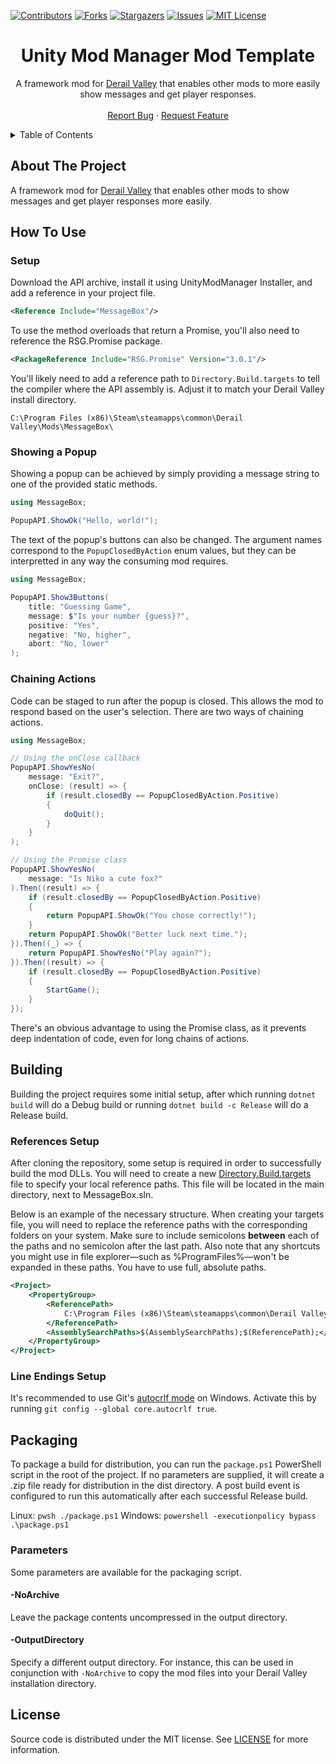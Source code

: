[![Contributors][contributors-shield]][contributors-url]
[![Forks][forks-shield]][forks-url]
[![Stargazers][stars-shield]][stars-url]
[![Issues][issues-shield]][issues-url]
[![MIT License][license-shield]][license-url]




<!-- PROJECT TITLE -->
<div align="center">
	<h1>Unity Mod Manager Mod Template</h1>
	<p>
		A framework mod for <a href="http://www.derailvalley.com/">Derail Valley</a> that enables other mods to more easily show messages and get player responses.
		<br />
		<br />
		<a href="https://github.com/fauxnik/dv-message-box/issues">Report Bug</a>
		·
		<a href="https://github.com/fauxnik/dv-message-box/issues">Request Feature</a>
	</p>
</div>




<!-- TABLE OF CONTENTS -->
<details>
	<summary>Table of Contents</summary>
	<ol>
		<li><a href="#about-the-project">About The Project</a></li>
		<li><a href="#building">Building</a></li>
		<li><a href="#packaging">Packaging</a></li>
		<li><a href="#license">License</a></li>
	</ol>
</details>




<!-- ABOUT THE PROJECT -->

## About The Project

A framework mod for <a href="http://www.derailvalley.com/">Derail Valley</a> that enables other mods to show messages and get player responses more easily.




## How To Use

### Setup

Download the API archive, install it using UnityModManager Installer, and add a reference in your project file.

```xml
<Reference Include="MessageBox"/>
```

To use the method overloads that return a Promise, you'll also need to reference the RSG.Promise package.

```xml
<PackageReference Include="RSG.Promise" Version="3.0.1"/>
```

You'll likely need to add a reference path to `Directory.Build.targets` to tell the compiler where the API assembly is. Adjust it to match your Derail Valley install directory.

```
C:\Program Files (x86)\Steam\steamapps\common\Derail Valley\Mods\MessageBox\
```

### Showing a Popup

Showing a popup can be achieved by simply providing a message string to one of the provided static methods.

```csharp
using MessageBox;

PopupAPI.ShowOk("Hello, world!");
```

The text of the popup's buttons can also be changed. The argument names correspond to the `PopupClosedByAction` enum values, but they can be interpretted in any way the consuming mod requires.

```csharp
using MessageBox;

PopupAPI.Show3Buttons(
	title: "Guessing Game",
	message: $"Is your number {guess}?",
	positive: "Yes",
	negative: "No, higher",
	abort: "No, lower"
);
```

### Chaining Actions

Code can be staged to run after the popup is closed. This allows the mod to respond based on the user's selection. There are two ways of chaining actions.

```csharp
using MessageBox;

// Using the onClose callback
PopupAPI.ShowYesNo(
	message: "Exit?",
	onClose: (result) => {
		if (result.closedBy == PopupClosedByAction.Positive)
		{
			doQuit();
		}
	}
);

// Using the Promise class
PopupAPI.ShowYesNo(
	message: "Is Niko a cute fox?"
).Then((result) => {
	if (result.closedBy == PopupClosedByAction.Positive)
	{
		return PopupAPI.ShowOk("You chose correctly!");
	}
	return PopupAPI.ShowOk("Better luck next time.");
}).Then((_) => {
	return PopupAPI.ShowYesNo("Play again?");
}).Then((result) => {
	if (result.closedBy == PopupClosedByAction.Positive)
	{
		StartGame();
	}
});
```

There's an obvious advantage to using the Promise class, as it prevents deep indentation of code, even for long chains of actions.




<!-- BUILDING -->

## Building

Building the project requires some initial setup, after which running `dotnet build` will do a Debug build or running `dotnet build -c Release` will do a Release build.

### References Setup

After cloning the repository, some setup is required in order to successfully build the mod DLLs. You will need to create a new [Directory.Build.targets][references-url] file to specify your local reference paths. This file will be located in the main directory, next to MessageBox.sln.

Below is an example of the necessary structure. When creating your targets file, you will need to replace the reference paths with the corresponding folders on your system. Make sure to include semicolons **between** each of the paths and no semicolon after the last path. Also note that any shortcuts you might use in file explorer—such as %ProgramFiles%—won't be expanded in these paths. You have to use full, absolute paths.
```xml
<Project>
	<PropertyGroup>
		<ReferencePath>
			C:\Program Files (x86)\Steam\steamapps\common\Derail Valley\DerailValley_Data\Managed\
		</ReferencePath>
		<AssemblySearchPaths>$(AssemblySearchPaths);$(ReferencePath);</AssemblySearchPaths>
	</PropertyGroup>
</Project>
```

### Line Endings Setup

It's recommended to use Git's [autocrlf mode][autocrlf-url] on Windows. Activate this by running `git config --global core.autocrlf true`.




<!-- PACKAGING -->

## Packaging

To package a build for distribution, you can run the `package.ps1` PowerShell script in the root of the project. If no parameters are supplied, it will create a .zip file ready for distribution in the dist directory. A post build event is configured to run this automatically after each successful Release build.

Linux: `pwsh ./package.ps1`
Windows: `powershell -executionpolicy bypass .\package.ps1`


### Parameters

Some parameters are available for the packaging script.

#### -NoArchive

Leave the package contents uncompressed in the output directory.

#### -OutputDirectory

Specify a different output directory.
For instance, this can be used in conjunction with `-NoArchive` to copy the mod files into your Derail Valley installation directory.




<!-- LICENSE -->

## License

Source code is distributed under the MIT license.
See [LICENSE][license-url] for more information.




<!-- MARKDOWN LINKS & IMAGES -->
<!-- https://www.markdownguide.org/basic-syntax/#reference-style-links -->

[contributors-shield]: https://img.shields.io/github/contributors/fauxnik/dv-message-box.svg?style=for-the-badge
[contributors-url]: https://github.com/fauxnik/dv-message-box/graphs/contributors
[forks-shield]: https://img.shields.io/github/forks/fauxnik/dv-message-box.svg?style=for-the-badge
[forks-url]: https://github.com/fauxnik/dv-message-box/network/members
[stars-shield]: https://img.shields.io/github/stars/fauxnik/dv-message-box.svg?style=for-the-badge
[stars-url]: https://github.com/fauxnik/dv-message-box/stargazers
[issues-shield]: https://img.shields.io/github/issues/fauxnik/dv-message-box.svg?style=for-the-badge
[issues-url]: https://github.com/fauxnik/dv-message-box/issues
[license-shield]: https://img.shields.io/github/license/fauxnik/dv-message-box.svg?style=for-the-badge
[license-url]: https://github.com/fauxnik/dv-message-box/blob/main/LICENSE
[references-url]: https://learn.microsoft.com/en-us/visualstudio/msbuild/customize-your-build?view=vs-2022
[autocrlf-url]: https://www.git-scm.com/book/en/v2/Customizing-Git-Git-Configuration#_formatting_and_whitespace
